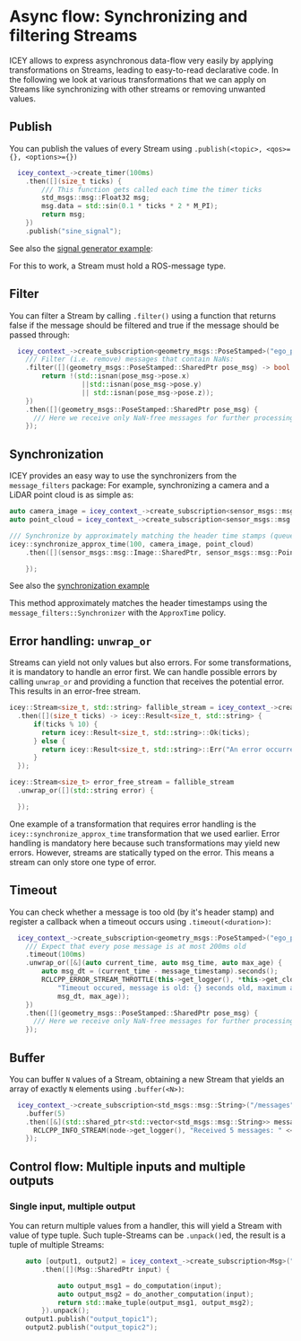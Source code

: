 # Async flow: Synchronizing and filtering Streams

ICEY allows to express asynchronous data-flow very easily by applying transformations on Streams, leading to easy-to-read declarative code. 
In the following we look at various transformations that we can apply on Streams like  synchronizing with other streams or removing unwanted values.

## Publish

You can publish the values of every Stream using `.publish(<topic>, <qos>={}, <options>={})`

```cpp
  icey_context_->create_timer(100ms)
    .then([](size_t ticks) {
        /// This function gets called each time the timer ticks
        std_msgs::msg::Float32 msg;
        msg.data = std::sin(0.1 * ticks * 2 * M_PI);
        return msg;
    })
    .publish("sine_signal");
```
See also the [signal generator example](../../../icey_examples/src/signal_generator.cpp):

For this to work, a Stream must hold a ROS-message type. 

## Filter 

You can filter a Stream by calling `.filter()` using a function that returns false if the message should be filtered and true if the message should be passed through: 

```cpp
  icey_context_->create_subscription<geometry_msgs::PoseStamped>("ego_pose")
    /// Filter (i.e. remove) messages that contain NaNs:
    .filter([](geometry_msgs::PoseStamped::SharedPtr pose_msg) -> bool {
        return !(std::isnan(pose_msg->pose.x) 
                  ||std::isnan(pose_msg->pose.y) 
                  || std::isnan(pose_msg->pose.z));
    })
    .then([](geometry_msgs::PoseStamped::SharedPtr pose_msg) {
      /// Here we receive only NaN-free messages for further processing
    });
```

## Synchronization 

ICEY provides an easy way to use the synchronizers from the `message_filters` package: For example, synchronizing a camera and a LiDAR point cloud is as simple as:

```cpp
auto camera_image = icey_context_->create_subscription<sensor_msgs::msg::Image>("camera");
auto point_cloud = icey_context_->create_subscription<sensor_msgs::msg::PointCloud2>("point_cloud");

/// Synchronize by approximately matching the header time stamps (queue_size=100):
icey::synchronize_approx_time(100, camera_image, point_cloud)
    .then([](sensor_msgs::msg::Image::SharedPtr, sensor_msgs::msg::PointCloud2::SharedPtr) {

    });
```

See also the [synchronization example](../../../icey_examples/src/synchronization.cpp)

This method approximately matches the header timestamps using the `message_filters::Synchronizer` with the `ApproxTime` policy. 

## Error handling: `unwrap_or`

Streams can yield not only values but also errors. 
For some transformations, it is mandatory to handle an error first. We can handle possible errors by calling `unwrap_or` and providing a function that receives the potential error. This results in an error-free stream.

```cpp
icey::Stream<size_t, std::string> fallible_stream = icey_context_->create_timer(100ms)
  .then([](size_t ticks) -> icey::Result<size_t, std::string> {
      if(ticks % 10) {
        return icey::Result<size_t, std::string>::Ok(ticks);
      } else {
        return icey::Result<size_t, std::string>::Err("An error occurred");
      }
  });

icey::Stream<size_t> error_free_stream = fallible_stream
  .unwrap_or([](std::string error) {

  });
```

One example of a transformation that requires error handling is the `icey::synchronize_approx_time` transformation that we used earlier.
Error handling is mandatory here because such transformations may yield new errors.
However, streams are statically typed on the error. This means a stream can only store one type of error.

## Timeout 

You can check whether a message is too old (by it's header stamp) and register a callback when a timeout occurs using `.timeout(<duration>)`:

```cpp
  icey_context_->create_subscription<geometry_msgs::PoseStamped>("ego_pose")
    /// Expect that every pose message is at most 200ms old
    .timeout(100ms)
    .unwrap_or([&](auto current_time, auto msg_time, auto max_age) {
        auto msg_dt = (current_time - message_timestamp).seconds();
        RCLCPP_ERROR_STREAM_THROTTLE(this->get_logger(), *this->get_clock(), 1000, fmt::format(
            "Timeout occured, message is old: {} seconds old, maximum allowed is {} seconds",
            msg_dt, max_age));
    }) 
    .then([](geometry_msgs::PoseStamped::SharedPtr pose_msg) {
      /// Here we receive only NaN-free messages for further processing
    });
```

## Buffer 

You can buffer `N` values of a Stream, obtaining a new Stream that yields an array of exactly `N` elements using `.buffer(<N>)`: 
```cpp 
  icey_context_->create_subscription<std_msgs::msg::String>("/messages")
    .buffer(5)
    .then([&](std::shared_ptr<std::vector<std_msgs::msg::String>> messages) { 
      RCLCPP_INFO_STREAM(node->get_logger(), "Received 5 messages: " << fmt::format());
    });
``` 

## Control flow: Multiple inputs and multiple outputs

### Single input, multiple output

You can return multiple values from a handler, this will yield a Stream with value of type tuple. 
Such tuple-Streams can be `.unpack()`ed, the result is a tuple of multiple Streams: 

```cpp 
    auto [output1, output2] = icey_context_->create_subscription<Msg>("topic", 1)
        .then([](Msg::SharedPtr input) {

            auto output_msg1 = do_computation(input);
            auto output_msg2 = do_another_computation(input);
            return std::make_tuple(output_msg1, output_msg2);
        }).unpack();
    output1.publish("output_topic1");
    output2.publish("output_topic2");
```